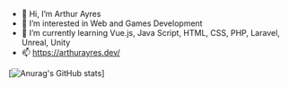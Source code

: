 - 👋 Hi, I’m Arthur Ayres
- 👀 I’m interested in Web and Games Development 
- 🌱 I’m currently learning Vue.js, Java Script, HTML, CSS, PHP, Laravel, Unreal, Unity
- 📫 https://arthurayres.dev/


[![Anurag's GitHub stats](https://github-readme-stats.vercel.app/api?username=AFS12&show_icons=true)]
